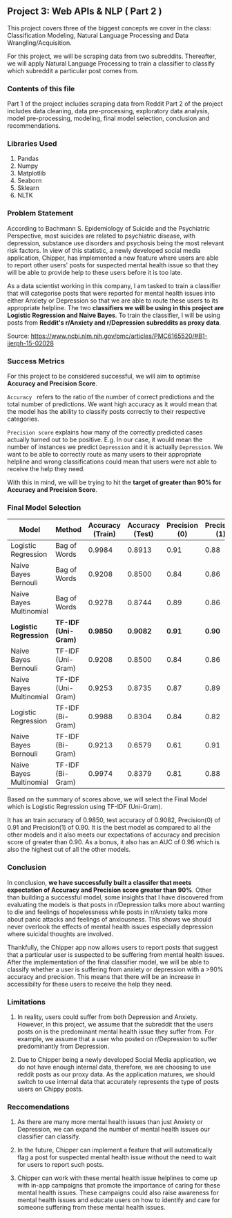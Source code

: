 ## Project 3: Web APIs & NLP ( Part 2 )

This project covers three of the biggest concepts we cover in the class: Classification Modeling, Natural Language Processing and Data Wrangling/Acquisition.

For this project, we will be scraping data from two subreddits. Thereafter, we will apply Natural Language Processing to train a classifier to classify which subreddit a particular post comes from.

### Contents of this file

Part 1 of the project includes scraping data from Reddit
Part 2 of the project includes data cleaning, data pre-processing, exploratory data analysis, model pre-processing, modeling, final model selection, conclusion and recommendations.

### Libraries Used

1) Pandas
2) Numpy
3) Matplotlib
4) Seaborn
5) Sklearn
6) NLTK

### Problem Statement

According to Bachmann S. Epidemiology of Suicide and the Psychiatric Perspective, most suicides are related to psychiatric disease, with depression, substance use disorders and psychosis being the most relevant risk factors. In view of this statistic, a newly developed social media application, Chipper, has implemented a new feature where users are able to report other users' posts for suspected mental health issue so that they will be able to provide help to these users before it is too late.

As a data scientist working in this company, I am tasked to train a classifier that will categorise posts that were
reported for mental health issues into either Anxiety or Depression so that we are able to route these users to its appropriate helpline. The two **classifiers we will be using in this project are Logistic Regression and Naive Bayes**. To train the classifier, I will be using posts from **Reddit's r/Anxiety and r/Depression subreddits as proxy data**.

Source: https://www.ncbi.nlm.nih.gov/pmc/articles/PMC6165520/#B1-ijerph-15-02028


### Success Metrics
For this project to be considered successful, we will aim to optimise **Accuracy and Precision Score**.

`Accuracy ` refers to the ratio of the number of correct predictions and the total number of predictions. We want high accuracy as it would mean that the model has the ability to classify posts correctly to their respective categories.

`Precision score` explains how many of the correctly predicted cases actually turned out to be positive. E.g. In our case, it would mean the number of instances we predict `Depression` and it is actually `Depression`. We want to be able to correctly route as many users to their appropriate helpline and wrong classifications could mean that users were not able to receive the help they need.

With this in mind, we will be trying to hit the **target of greater than 90% for Accuracy and Precision Score**.

### Final Model Selection
|Model|Method|Accuracy (Train)|Accuracy (Test)|Precision (0)|Precision (1)|AUC|
|---|---|---|---|---|---|---|
|Logistic Regression|Bag of Words|0.9984|0.8913|0.91|0.88|0.94|
|Naive Bayes Bernouli|Bag of Words|0.9208|0.8500|0.84|0.86|0.92|
|Naive Bayes Multinomial|Bag of Words|0.9278|0.8744|0.89|0.86|0.93|
|**Logistic Regression**|**TF-IDF (Uni-Gram)**|**0.9850**|**0.9082**|**0.91**|**0.90**|**0.96**|
|Naive Bayes Bernouli|TF-IDF (Uni-Gram)|0.9208|0.8500|0.84|0.86|0.92|
|Naive Bayes Multinomial|TF-IDF (Uni-Gram)|0.9253|0.8735|0.87|0.89|0.94|
|Logistic Regression|TF-IDF (Bi-Gram)|0.9988|0.8304|0.84|0.82|0.91|
|Naive Bayes Bernouli|TF-IDF (Bi-Gram)|0.9213|0.6579|0.61|0.91|0.90|
|Naive Bayes Multinomial|TF-IDF (Bi-Gram)|0.9974|0.8379|0.81|0.88|0.92|

Based on the summary of scores above, we will select the Final Model which is Logistic Regression using TF-IDF (Uni-Gram).

It has an train accuracy of 0.9850, test accuracy of 0.9082, Precision(0) of 0.91 and Precision(1) of 0.90. It is the best model as compared to all the other models and it also meets our expectations of accuracy and precision score of greater than 0.90. As a bonus, it also has an AUC of 0.96 which is also the highest out of all the other models. 

### Conclusion

In conclusion, **we have successfully built a classifer that meets expectation of Accuracy and Precision score greater than 90%**. Other than building a successful model, some insights that I have discovered from evaluating the models is that posts in r/Depression talks more about wanting to die and feelings of hopelessness while posts in r/Anxiety talks more about panic attacks and feelings of anxiousness. This shows we should never overlook the effects of mental health issues especially depression where suicidal thoughts are involved.

Thankfully, the Chipper app now allows users to report posts that suggest that a particular user is suspected to be suffering from mental health issues. After the implementation of the final classifier model, we will be able to classify whether a user is suffering from anxiety or depression with a >90% accuracy and precision. This means that there will be an increase in accessibilty for these users to receive the help they need. 

### Limitations

1) In reality, users could suffer from both Depression and Anxiety. However, in this project, we assume that the subreddit that the users posts on is the predominant mental health issue they suffer from. For example, we assume that a user who posted on r/Depression to suffer predominantly from Depression.

2) Due to Chipper being a newly developed Social Media application, we do not have enough internal data, therefore, we are choosing to use reddit posts as our proxy data. As the application matures, we should switch to use internal data that accurately represents the type of posts users on Chippy posts.

### Reccomendations

1) As there are many more mental health issues than just Anxiety or Depression, we can expand the number of mental health issues our classifier can classify. 

2) In the future, Chipper can implement a feature that will automatically flag a post for suspected mental health issue without the need to wait for users to report such posts.

3) Chipper can work with these mental health issue helplines to come up with in-app campaigns that promote the importance of caring for these mental health issues. These campaigns could also raise awareness for mental health issues and educate users on how to identify and care for someone suffering from these mental health issues.
